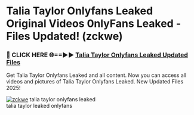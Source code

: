 # Talia Taylor Onlyfans Leaked Original Videos 0nlyFans Leaked - Files Updated! (zckwe)

<h3>🔴 CLICK HERE 🌐==►► <a href="https://tinyurl.com/x26r9saj" rel="nofollow">Talia Taylor Onlyfans Leaked Updated Files</a></h3>

Get Talia Taylor Onlyfans Leaked and all content. Now you can access all videos and pictures of Talia Taylor Onlyfans Leaked. New Updated Files 2025!

[![zckwe](https://i.imgur.com/LkgZPqh.gif)](https://tinyurl.com/x26r9saj)
talia taylor onlyfans leaked<br>
talia taylor leaked onlyfans